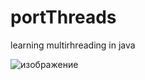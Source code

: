 # portThreads
learning multirhreading in java



![изображение](https://github.com/ThisIsDisruptor/portThreads/assets/27136173/953aee09-5fe3-4333-b0bc-654c634f3994)
